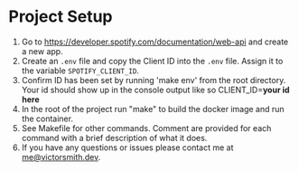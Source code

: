 # Project Setup

1. Go to https://developer.spotify.com/documentation/web-api and create a new app.
2. Create an `.env` file  and copy the Client ID into the `.env` file. Assign it to the variable `SPOTIFY_CLIENT_ID`.
3. Confirm ID has been set by running 'make env' from the root directory. Your id should show up in the console output like so CLIENT_ID=**your id here**
3. In the root of the project run "make" to build the docker image and run the container.
4. See Makefile for other commands. Comment are provided for each command with a brief description of what it does.
5. If you have any questions or issues please contact me at me@victorsmith.dev.